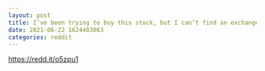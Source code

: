 ```yaml
--- 
layout: post 
title: I’ve been trying to buy this stock, but I can’t find an exchange that offers it? Please LMK/recommend where to buy. thank you! 
date: 2021-06-22 1624403063 
categories: reddit 
--- 
```

https://redd.it/o5zpu1